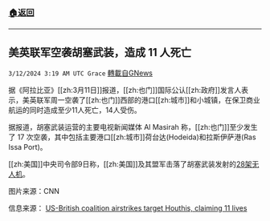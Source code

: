 ###  [:house:返回](README.md)
---


## 美英联军空袭胡塞武装，造成 11 人死亡
`3/12/2024 3:19 AM UTC Grace` [轉載自GNews](https://gnews.org/articles/2386002)

据《阿拉比亚》[[zh:3月11日]]报道，[[zh:也门]]国际公认[[zh:政府]]发言人表示，美英联军周一空袭了[[zh:也门]]西部的港口[[zh:城市]]和小城镇，在保卫商业航运的同时造成至少11人死亡，14人受伤。  
  
据报道，胡塞武装运营的主要电视新闻媒体 Al Masirah 称，[[zh:也门]]至少发生了 17 次空袭，其中包括主要港口[[zh:城市]]荷台达(Hodeida)和拉斯伊萨港(Ras Issa Port)。

[[zh:美国]]中央司令部9日称，[[zh:美国]]及其盟军击落了胡塞武装发射的[28架无人机](https://gnews.org/m/2381118)。  
  

图片来源：CNN

信息来源： [US-British coalition airstrikes target Houthis, claiming 11 lives](https://english.alarabiya.net/News/middle-east/2024/03/12/Yemen-s-Hodeidah-port-targeted-by-US-British-coalition-strikes-Houthi-outlet)
